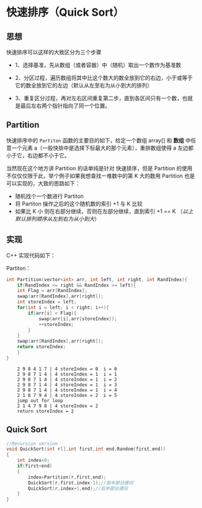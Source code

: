 # 快速排序（Quick Sort）

## 思想

快速排序可以这样的大致区分为三个步骤

- 1、选择基准，先从数组（或者容器）中（随机）取出一个数作为基准数

- 2、分区过程，遍历数组将其中比这个数大的数全放到它的右边，小于或等于它的数全放到它的左边（默认从左至右为从小到大的排列）

- 3、重复区分过程，再对左右区间重复第二步，直到各区间只有一个数，也就是最后左右两个指针指向了同一个位置。

## Partition
快速排序中的 `Partiton` 函数的主要目的如下，给定一个数组 array[] 和 **数组** 中任意一个元素 a（一般快排中是选择下标最大的那个元素），重排数组使得 a 左边都小于它，右边都不小于它。


当然现在这个地方讲 Partition 的话单纯是针对 快速排序，但是 Partition 的使用不仅仅仅限于此，举个例子如果我想查找一堆数中的第 K 大的数用 Partition 也是可以实现的，大致的思路如下：
- 随机找个一个数进行 Partiton
- 将 Partiton 操作之后的这个随机数的索引 +1 与 K 比较
- 如果比 K 小 则在右部分继续，否则在左部分继续，直到索引 +1 == K
（*以上默认排列顺序从左到右为从小到大*）

## 实现
C++ 实现代码如下：

Partiton：

```c++
int Partition(vector<int> arr, int left, int right, int RandIndex){
    if(RandIndex <= right && RandIndex >= left){
    int Flag = arr[RandIndex];
    swap(arr[RandIndex],arr[right]);
    int storeIndex = left;
    for(int i = left; i < right; i++){
        if(arr[i] < Flag){
            swap(arr[i],arr[storeIndex]);
            ++storeIndex;
        }
    }
    swap(arr[RandIndex],arr[right]);
    return storeIndex;
    }
}
```

```
    2 9 8 4 1 7 | 4 storeIndex = 0  i = 0
    2 9 8 7 1 4 | 4 storeIndex = 1  i = 1
    2 9 8 7 1 4 | 4 storeIndex = 1  i = 2
    2 9 8 7 1 4 | 4 storeIndex = 1  i = 3
    2 9 8 7 1 4 | 4 storeIndex = 1  i = 4
    2 1 8 7 9 4 | 4 storeIndex = 2  i = 5
    jump out for loop
    2 1 4 7 9 8 | 4 storeIndex = 2
    return storeIndex = 2
```

## Quick Sort

```c++
//Recursion version
void QuickSort(int r[],int first,int end,Random(first,end))
{
	int index=0;
	if(first<end)
	{
		index=Partition(r,first,end);
		QuickSort(r,first,index-1);//前半部分递归
		QuickSort(r,index+1,end);//后半部分递归
	}
}
```
